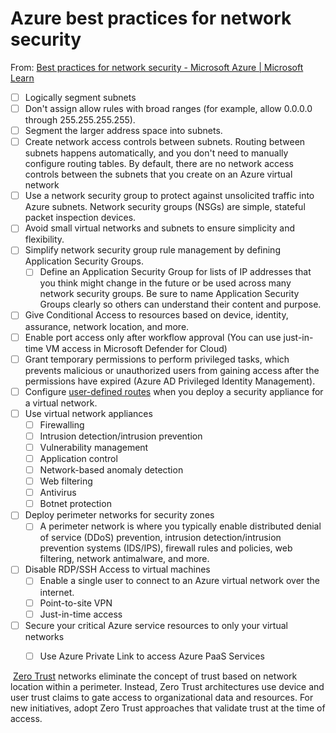 # Azure best practices for network security

From: [Best practices for network security - Microsoft Azure | Microsoft Learn](https://learn.microsoft.com/en-us/azure/security/fundamentals/network-best-practices)

- [ ] Logically segment subnets
- [ ] Don't assign allow rules with broad ranges (for example, allow 0.0.0.0 through 255.255.255.255).
- [ ] Segment the larger address space into subnets.
- [ ] Create network access controls between subnets. Routing between subnets happens automatically, and you don't need to manually configure routing tables. By default, there are no network access controls between the subnets that you create on an Azure virtual network
- [ ] Use a network security group to protect against unsolicited traffic into Azure subnets. Network security groups (NSGs) are simple, stateful packet inspection devices.
- [ ] Avoid small virtual networks and subnets to ensure simplicity and flexibility.
- [ ] Simplify network security group rule management by defining Application Security Groups.
	- [ ] Define an Application Security Group for lists of IP addresses that you think might change in the future or be used across many network security groups. Be sure to name Application Security Groups clearly so others can understand their content and purpose.
- [ ] Give Conditional Access to resources based on device, identity, assurance, network location, and more.
- [ ] Enable port access only after workflow approval (You can use just-in-time VM access in Microsoft Defender for Cloud)
- [ ]  Grant temporary permissions to perform privileged tasks, which prevents malicious or unauthorized users from gaining access after the permissions have expired (Azure AD Privileged Identity Management).
- [ ] Configure [user-defined routes](https://learn.microsoft.com/en-us/azure/virtual-network/virtual-networks-udr-overview#custom-routes) when you deploy a security appliance for a virtual network.
- [ ] Use virtual network appliances
	- [ ] Firewalling
	- [ ] Intrusion detection/intrusion prevention
	- [ ] Vulnerability management
	- [ ] Application control
	- [ ] Network-based anomaly detection
	- [ ] Web filtering
	- [ ] Antivirus
	- [ ] Botnet protection
- [ ] Deploy perimeter networks for security zones
	- [ ] A perimeter network is where you typically enable distributed denial of service (DDoS) prevention, intrusion detection/intrusion prevention systems (IDS/IPS), firewall rules and policies, web filtering, network antimalware, and more.
- [ ] Disable RDP/SSH Access to virtual machines
	- [ ] Enable a single user to connect to an Azure virtual network over the internet.
	- [ ] Point-to-site VPN
	- [ ] Just-in-time access
- [ ] Secure your critical Azure service resources to only your virtual networks
	- [ ] Use Azure Private Link to access Azure PaaS Services


 [Zero Trust](https://www.microsoft.com/security/blog/2018/06/14/building-zero-trust-networks-with-microsoft-365/) networks eliminate the concept of trust based on network location within a perimeter. Instead, Zero Trust architectures use device and user trust claims to gate access to organizational data and resources. For new initiatives, adopt Zero Trust approaches that validate trust at the time of access.